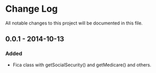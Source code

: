 # Change Log
All notable changes to this project will be documented in this file.

## 0.0.1 - 2014-10-13
### Added
- Fica class with getSocialSecurity() and getMedicare() and others.
